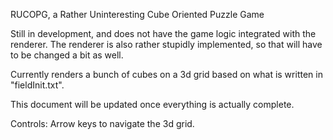 RUCOPG, a Rather Uninteresting Cube Oriented Puzzle Game

Still in development, and does not have the game logic integrated with the renderer. The renderer is also rather stupidly implemented, so that will have to be changed a bit as well.

Currently renders a bunch of cubes on a 3d grid based on what is written in "fieldInit.txt".

This document will be updated once everything is actually complete.

Controls:
Arrow keys to navigate the 3d grid.

